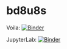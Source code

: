 # bd8u8s
Voila:
[![Binder](https://mybinder.org/badge_logo.svg)](https://mybinder.org/v2/gh/ZarulHanifah/env_plotly_voila/main?urlpath=git-pull%3Frepo%3Dhttps%253A%252F%252Fgithub.com%252FZarulHanifah%252Fbd8u8s%26urlpath%3Dvoila%252Frender%252Fbd8u8s%252Fmain.ipynb%26branch%3Dmain)

JupyterLab:
[![Binder](https://mybinder.org/badge_logo.svg)](https://mybinder.org/v2/gh/v2/env_plotly_voila/main?urlpath=git-pull%3Frepo%3Dhttps%253A%252F%252Fgithub.com%252FZarulHanifah%252Fbd8u8s%26urlpath%3Dlab%252Ftree%252Fbd8u8s%252Fmain.ipynb%26branch%3Dmain)
